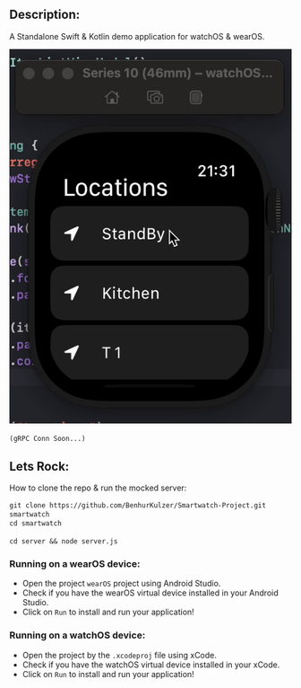 ## Description:

A Standalone Swift & Kotlin demo application for watchOS & wearOS.

![screenshot](https://raw.githubusercontent.com/BenhurKulzer/Smartwatch-Project/refs/heads/main/server/assets/video.gif)

```(gRPC Conn Soon...)```

## Lets Rock:

How to clone the repo & run the mocked server:

```
git clone https://github.com/BenhurKulzer/Smartwatch-Project.git smartwatch
cd smartwatch

cd server && node server.js
```

### Running on a wearOS device:
- Open the project `wearOS` project using Android Studio.
- Check if you have the wearOS virtual device installed in your Android Studio.
- Click on `Run` to install and run your application!

### Running on a watchOS device:
- Open the project by the `.xcodeproj` file using xCode.
- Check if you have the watchOS virtual device installed in your xCode.
- Click on `Run` to install and run your application!